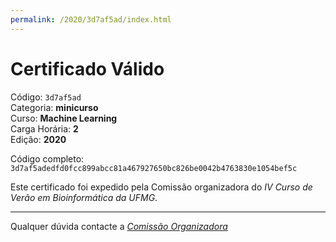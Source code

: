 ```yaml
---
permalink: /2020/3d7af5ad/index.html
---
```


# Certificado Válido

Código: `3d7af5ad`<br>
Categoria: **minicurso**<br>
Curso: **Machine Learning**<br>
Carga Horária: **2**<br>
Edição: **2020**<br>


Código completo: `3d7af5adedfd0fcc899abcc81a467927650bc826be0042b4763830e1054bef5c`


Este certificado foi expedido pela Comissão organizadora do *IV Curso de Verão em Bioinformática da UFMG*.

----

Qualquer dúvida contacte a [_Comissão Organizadora_](<mailto:cursobioinfoufmg@gmail.com$subject=[Certificados]>)

